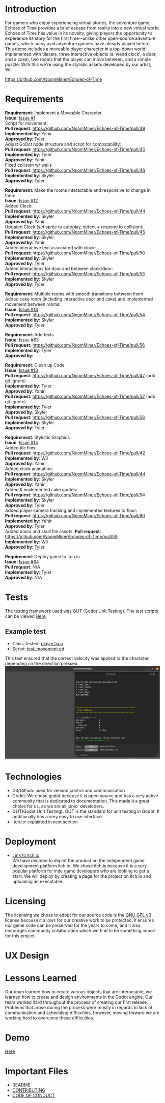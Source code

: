 # Introduction
 For gamers who enjoy experiencing virtual stories, the adventure game Echoes of Time provides a brief escape from reality into a new virtual world. Echoes of Time has value in its novelty, giving players the opportunity to experience its story for the first time--unlike other open-source adventure games, which many avid adventure gamers have already played before. This demo includes a moveable player character in a top-down world implemented with tilesets, three interactive objects (a 'weird clock', a door, and a cake), two rooms that the player can move between, and a simple puzzle. With this we're using the stylistic assets developed by our artist, Wil.

https://github.com/NoomMiner/Echoes-of-Time 

# Requirements
**Requirement**: Implement a Moveable Character.<br>
**Issue**: [Issue #1](https://github.com/NoomMiner/Echoes-of-Time/issues/1)<br>
Script for movement:<br>
**Pull request**: https://github.com/NoomMiner/Echoes-of-Time/pull/39<br>
**Implemented by**: Yahir<br>
**Approved by**: Tyler<br>
Adjust GoDot node structure and script for compatability:<br>
**Pull request**: https://github.com/NoomMiner/Echoes-of-Time/pull/45<br>
**Implemented by**: Tyler<br>
**Approved by**: Yahir<br>
Fixed collision w/ walls<br>
**Pull request**: https://github.com/NoomMiner/Echoes-of-Time/pull/46<br>
**Implemented by**: Skyler<br>
**Approved by**: Tyler<br>

**Requirement**: Make the rooms interactable and responsive to change in them.<br>
**Issue**: [Issue #12](https://github.com/NoomMiner/Echoes-of-Time/issues/12)<br>
Added Clock:<br>
**Pull request**: https://github.com/NoomMiner/Echoes-of-Time/pull/44<br>
**Implemented by**: Skyler<br>
**Approved by**: Yahir<br>
Updated Clock (set sprite to autoplay, detect + respond to collision):<br>
**Pull request**: https://github.com/NoomMiner/Echoes-of-Time/pull/45<br>
**Implemented by**: Skyler<br>
**Approved by**: Yahir<br>
Added interactive text associated with clock:<br>
**Pull request**: https://github.com/NoomMiner/Echoes-of-Time/pull/50<br>
**Implemented by**: Skyler<br>
**Approved by**: Tyler<br>
Added interactions for door and between clock/door:<br>
**Pull request**: https://github.com/NoomMiner/Echoes-of-Time/pull/53<br>
**Implemented by**: Skyler<br>
**Approved by**: Tyler<br>

**Requirement**: Multiple rooms with smooth transitions between them<br>
Added cake room (including interactive door and cake) and implemented movement between rooms:<br>
**Issue**: [Issue #18](https://github.com/NoomMiner/Echoes-of-Time/issues/18)<br>
**Pull request**: https://github.com/NoomMiner/Echoes-of-Time/pull/54<br>
**Implemented by**: Skyler<br>
**Approved by**: Tyler <br>

**Requirement**: Add tests<br>
**Issue**: [Issue #63](https://github.com/NoomMiner/Echoes-of-Time/issues/63)<br>
**Pull request**: https://github.com/NoomMiner/Echoes-of-Time/pull/56<br>
**Implemented by**: Tyler<br>
**Approved by**: <br>

**Requirement**: Clean up Code<br>
**Issue**: [Issue #13](https://github.com/NoomMiner/Echoes-of-Time/issues/13)<br>
**Pull request**: https://github.com/NoomMiner/Echoes-of-Time/pull/47 (add git ignore)<br>
**Implemented by**: Tyler<br>
**Approved by**: Yahir <br>
**Pull request**: https://github.com/NoomMiner/Echoes-of-Time/pull/52 (add git ignore)<br>
**Implemented by**: Tyler<br>
**Approved by**: Skyler <br>
**Pull request**: https://github.com/NoomMiner/Echoes-of-Time/pull/58<br>
**Implemented by**: Skyler<br>
**Approved by**: Tyler<br>

**Requirement**: Stylistic Graphics <br>
**Issue**: [Issue #14](https://github.com/NoomMiner/Echoes-of-Time/issues/14)<br>
Added tile files:<br>
**Pull request**: https://github.com/NoomMiner/Echoes-of-Time/pull/42<br>
**Implemented by**: Wil<br>
**Approved by**: Yahir<br>
Added clock animation:<br>
**Pull request**: https://github.com/NoomMiner/Echoes-of-Time/pull/44<br>
**Implemented by**: Skyler<br>
**Approved by**: Yahir<br>
Added & implemented cake sprites:<br>
**Pull request**: https://github.com/NoomMiner/Echoes-of-Time/pull/54<br>
**Implemented by**: Skyler<br>
**Approved by**: Tyler<br>
Added player camera tracking and implemented textures to floor:<br>
**Pull request**: https://github.com/NoomMiner/Echoes-of-Time/pull/60<br>
**Implemented by**: Yahir<br>
**Approved by**: Tyler<br>
Added doors and skull file assets:
**Pull request**: https://github.com/NoomMiner/Echoes-of-Time/pull/59<br>
**Implemented by**: Wil<br>
**Approved by**: Tyler<br>

**Requirement**: Deploy game to itch.io <br>
**Issue**: [Issue #64](https://github.com/NoomMiner/Echoes-of-Time/issues/64)<br>
**Pull request**: N/A <br>
**Implemented by**: Tyler<br>
**Approved by**: N/A<br>


# Tests
The testing framework used was GUT (Godot Unit Testing). The test scripts can be viewed [Here](../EchoesofTimeGodot/test/unit).
## Example test
- Class Tested: [player.tscn](../EchoesofTimeGodot/player.tscn)
- Script: [test_movement.gd](../EchoesofTimeGodot/test/unit/test_movement.gd) <br>

This test ensured that the correct velocity was applied to the character depending on the direction pressed.
![Test Image](./unit_test_output.png)

# Technologies
- Git/Github: used for version control and communication
- Godot: We chose godot because it is open source and has a very active community that is dedicated to documentation. This made it a great choise for us, as we are all junior developers.
- GUT(Godot Unit Testing): GUT is the standard for unit testing in Godot. It additionally has a very easy to use interface.
- Itch.io: explained in next section

# Deployment
- [Link to itch.io](https://noomminer.itch.io/echoes-of-time) <br>
We have decided to deplot the product on the independent game development platform itch.io. We chose itch.io because it is a very popular platform for inde game developers who are looking to get a start. We will deploy by creating a page for the project on itch.io and uploading an executable.

# Licensing
The licensing we chose to adopt for our source code is the [GNU GPL v3](https://github.com/NoomMiner/Echoes-of-Time/blob/deliverable-4/LICENSE) license because it allows for our creative work to be protected, it ensures our game code can be preserved for the years to come, and it also encourges community collaboration which we find to be something import for this project.

# UX Design

# Lessons Learned
Our team learned how to create various objects that are interactable, we learned how to create and design environments in the Godot engine. Our team worked hard throughout the process of creating our first release. Problems that arose during the process were mostly in regards to lack of communication and scheduling difficulties, however, moving forward we are working hard to overcome these difficulties. 

# Demo
[Here](https://drive.google.com/file/d/1xDIINoCwLWYOs4SEFlpelnUAiyvW0-XD/view?usp=drive_link)

# Important Files
- [README](../README.md)
- [CONTRIBUTING](../CONTRIBUTING.md)
- [CODE OF CONDUCT](../CODE_OF_CONDUCT.md)


